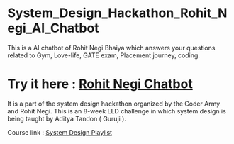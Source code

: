 # System_Design_Hackathon_Rohit_Negi_AI_Chatbot
This is a AI chatbot of Rohit Negi Bhaiya which answers your questions related to Gym, Love-life, GATE exam, Placement journey, coding.

# Try it here : [Rohit Negi Chatbot](https://lakhan-gurjar.github.io/System_Design_Hackathon_Rohit_Negi_AI_Chatbot/)

It is a part of the system design hackathon organized by the Coder Army and Rohit Negi. This is an 8-week LLD challenge in which system design is being taught by Aditya Tandon ( Guruji ). 

Course link : [System Design Playlist](https://www.youtube.com/playlist?list=PLQEaRBV9gAFvzp6XhcNFpk1WdOcyVo9qT)

